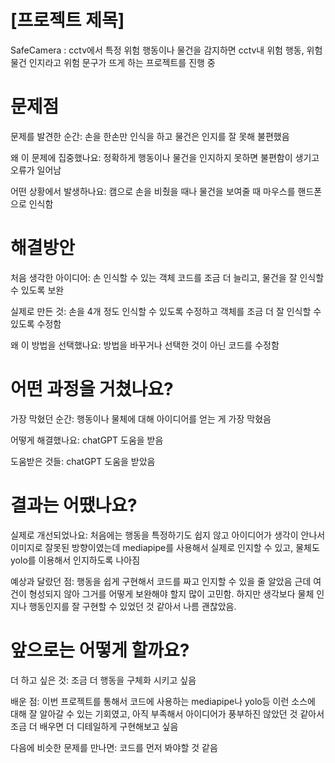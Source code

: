 # [프로젝트 제목]
SafeCamera
: cctv에서 특정 위험 행동이나 물건을 감지하면 cctv내 위험 행동, 위험 물건 인지라고 위험 문구가 뜨게 하는 프로젝트를 진행 중

# 문제점
문제를 발견한 순간: 손을 한손만 인식을 하고 물건은 인지를 잘 못해 불편했음

왜 이 문제에 집중했나요: 정확하게 행동이나 물건을 인지하지 못하면 불편함이 생기고 오류가 일어남

어떤 상황에서 발생하나요: 캠으로 손을 비췄을 때나 물건을 보여줄 때 마우스를 핸드폰으로 인식함

# 해결방안
처음 생각한 아이디어: 손 인식할 수 있는 객체 코드를 조금 더 늘리고, 물건을 잘 인식할 수 있도록 보완

실제로 만든 것: 손을 4개 정도 인식할 수 있도록 수정하고 객체를 조금 더 잘 인식할 수 있도록 수정함

왜 이 방법을 선택했나요: 방법을 바꾸거나 선택한 것이 아닌 코드를 수정함

# 어떤 과정을 거쳤나요?
가장 막혔던 순간: 행동이나 물체에 대해 아이디어를 얻는 게 가장 막혔음

어떻게 해결했나요: chatGPT 도움을 받음 

도움받은 것들: chatGPT 도움을 받았음

# 결과는 어땠나요?
실제로 개선되었나요: 처음에는 행동을 특정하기도 쉽지 않고 아이디어가 생각이 안나서 이미지로 잘못된 방향이였는데 mediapipe를 사용해서 실제로 인지할 수 있고, 물체도 yolo를 이용해서 인지하도록 나아짐

예상과 달랐던 점: 행동을 쉽게 구현해서 코드를 짜고 인지할 수 있을 줄 알았음 근데 여건이 형성되지 않아 그거를 어떻게 보완해야 할지 많이 고민함. 하지만 생각보다 물체 인지나 행동인지를 잘 구현할 수 있었던 것 같아서 나름 괜찮았음.

# 앞으로는 어떻게 할까요?
더 하고 싶은 것: 조금 더 행동을 구체화 시키고 싶음

배운 점: 이번 프로젝트를 통해서 코드에 사용하는 mediapipe나 yolo등 이런 소스에 대해 잘 알아갈 수 있는 기회였고, 아직 부족해서 아이디어가 풍부하진 않았던 것 같아서 조금 더 배우면 더 디테일하게 구현해보고 싶음

다음에 비슷한 문제를 만나면: 코드를 먼저 봐야할 것 같음